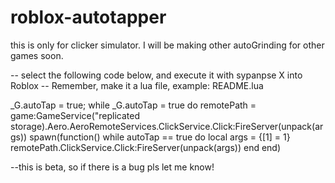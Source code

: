 # roblox-autotapper
this is only for clicker simulator. I will be making other autoGrinding for other games soon.


-- select the following code below, and execute it with sypanpse X into Roblox
-- Remember, make it a lua file, example: README.lua

_G.autoTap = true;
while _G.autoTap = true do
remotePath = game:GameService("replicated storage).Aero.AeroRemoteServices.ClickService.Click:FireServer(unpack(args))
spawn(function()
while autoTap == true do
local args = {[1] = 1}
remotePath.ClickService.Click:FireServer(unpack(args))
    end
  end)




--this is beta, so if there is a bug pls let me know!

